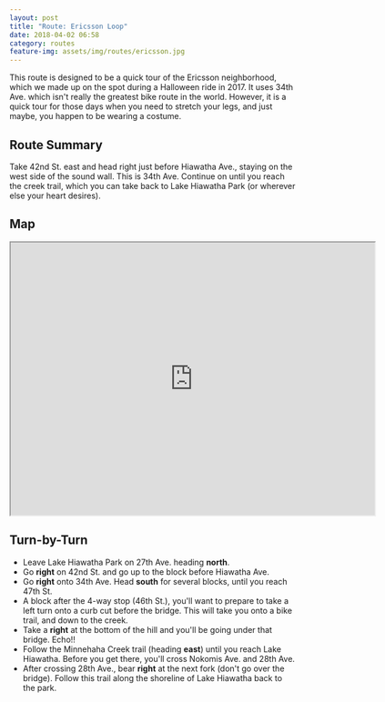 ```yaml
---
layout: post
title: "Route: Ericsson Loop"
date: 2018-04-02 06:58
category: routes
feature-img: assets/img/routes/ericsson.jpg
---
```

This route is designed to be a quick tour of the Ericsson neighborhood, which we made up on the spot during a Halloween ride in 2017. It uses 34th Ave. which isn't really the greatest bike route in the world. However, it is a quick tour for those days when you need to stretch your legs, and just maybe, you happen to be wearing a costume.

## Route Summary
Take 42nd St. east and head right just before Hiawatha Ave., staying on the west side of the sound wall. This is 34th Ave. Continue on until you reach the creek trail, which you can take back to Lake Hiawatha Park (or wherever else your heart desires).

## Map
<iframe src="https://www.google.com/maps/d/embed?mid=1P7OcCn_FORIxNjhZc9NQyXWCxK4" width="640" height="480"></iframe>

## Turn-by-Turn
* Leave Lake Hiawatha Park on 27th Ave. heading **north**.
* Go **right** on 42nd St. and go up to the block before Hiawatha Ave.
* Go **right** onto 34th Ave. Head **south** for several blocks, until you reach 47th St.
* A block after the 4-way stop (46th St.), you'll want to prepare to take a left turn onto a curb cut before the bridge. This will take you onto a bike trail, and down to the creek.
* Take a **right** at the bottom of the hill and you'll be going under that bridge. Echo!!
* Follow the Minnehaha Creek trail (heading **east**) until you reach Lake Hiawatha. Before you get there, you'll cross Nokomis Ave. and 28th Ave.
* After crossing 28th Ave., bear **right** at the next fork (don't go over the bridge). Follow this trail along the shoreline of Lake Hiawatha back to the park.
